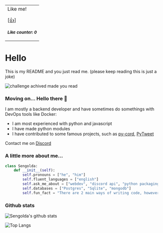 <div align=center>

<table>
<tr>
<td>
Like me!

[<a href="https://github.com/Sengolda/Sengolda/issues/new?assignees=&labels=like&template=like.yml&title=Add+new+like%21">👍</a>]

<sub><b><i>Like counter: 0</i></b></sub>

</td>
</tr>
</table>
</div>


# Hello

This is my README and you just read me. (please keep reading this is just a joke)

![challenge achived made you read](https://i.imgur.com/LCJE6Nq.png)


### Moving on... Hello there 👋

I am mostly a backend developer and have sometimes do somethings with DevOps tools like Docker:
  - I am most experienced with python and javascript
  - I have made python modules
  - I have contributed to some famous projects, such as [py-cord](https://github.com/Pycord-Development/pycord/pulls?q=is%3Apr+author%3ASengolda+), [PyTweet](https://github.com/PyTweet/PyTweet/pulls?q=is%3Apr+author%3ASengolda)

Contact me on [Discord](https://discord.com/users/739443421202087966)

### A little more about me...

```py
class Sengolda:
    def __init__(self):
        self.pronouns = ["he", "him"]
        self.fluent_languages = ["english"]
        self.ask_me_about = ["webdev", "discord api", "python packaging"]
        self.databases = ["Postgres", "Sqlite", "mongodb"]
        self.fun_fact = "There are 2 main ways of writing code, however the way to write error-free code is the 3rd way"
```

### Github stats

![Sengolda's github stats](https://github-readme-stats.vercel.app/api?username=Sengolda&show_icons=True&theme=dark)

![Top Langs](https://github-readme-stats.vercel.app/api/top-langs/?username=sengolda)

